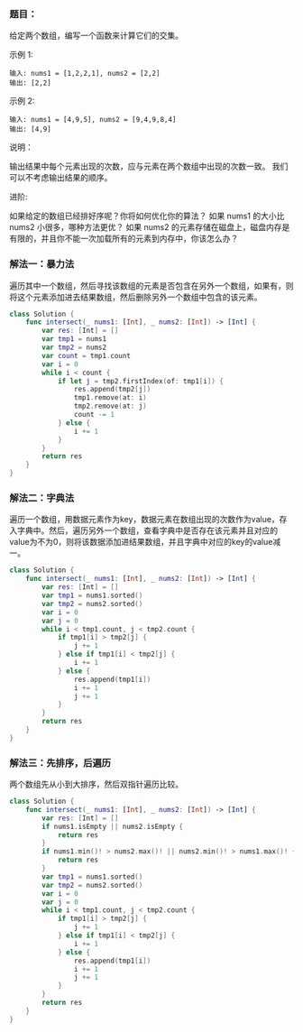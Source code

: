### 题目：

给定两个数组，编写一个函数来计算它们的交集。

示例 1:

```
输入: nums1 = [1,2,2,1], nums2 = [2,2]
输出: [2,2]
```
示例 2:

```
输入: nums1 = [4,9,5], nums2 = [9,4,9,8,4]
输出: [4,9]
```
说明：

输出结果中每个元素出现的次数，应与元素在两个数组中出现的次数一致。
我们可以不考虑输出结果的顺序。

进阶:

如果给定的数组已经排好序呢？你将如何优化你的算法？
如果 nums1 的大小比 nums2 小很多，哪种方法更优？
如果 nums2 的元素存储在磁盘上，磁盘内存是有限的，并且你不能一次加载所有的元素到内存中，你该怎么办？

### 解法一：暴力法

遍历其中一个数组，然后寻找该数组的元素是否包含在另外一个数组，如果有，则将这个元素添加进去结果数组，然后删除另外一个数组中包含的该元素。

```swift
class Solution {
    func intersect(_ nums1: [Int], _ nums2: [Int]) -> [Int] {
        var res: [Int] = []
        var tmp1 = nums1
        var tmp2 = nums2
        var count = tmp1.count
        var i = 0
        while i < count {
            if let j = tmp2.firstIndex(of: tmp1[i]) {
                res.append(tmp2[j])
                tmp1.remove(at: i)
                tmp2.remove(at: j)
                count -= 1
            } else {
                i += 1
            }
        }
        return res
    }
}
```

### 解法二：字典法

遍历一个数组，用数据元素作为key，数据元素在数组出现的次数作为value，存入字典中。然后，遍历另外一个数组，查看字典中是否存在该元素并且对应的value为不为0，则将该数据添加进结果数组，并且字典中对应的key的value减一。

```swift
class Solution {
    func intersect(_ nums1: [Int], _ nums2: [Int]) -> [Int] {
        var res: [Int] = []
        var tmp1 = nums1.sorted()
        var tmp2 = nums2.sorted()
        var i = 0
        var j = 0
        while i < tmp1.count, j < tmp2.count {
            if tmp1[i] > tmp2[j] {
                j += 1
            } else if tmp1[i] < tmp2[j] {
                i += 1
            } else {
                res.append(tmp1[i])
                i += 1
                j += 1
            }
        }
        return res
    }
}
```

### 解法三：先排序，后遍历

两个数组先从小到大排序，然后双指针遍历比较。

```swift
class Solution {
    func intersect(_ nums1: [Int], _ nums2: [Int]) -> [Int] {
        var res: [Int] = []
        if nums1.isEmpty || nums2.isEmpty {
            return res
        }
        if nums1.min()! > nums2.max()! || nums2.min()! > nums1.max()! {
            return res
        }
        var tmp1 = nums1.sorted()
        var tmp2 = nums2.sorted()
        var i = 0
        var j = 0
        while i < tmp1.count, j < tmp2.count {
            if tmp1[i] > tmp2[j] {
                j += 1
            } else if tmp1[i] < tmp2[j] {
                i += 1
            } else {
                res.append(tmp1[i])
                i += 1
                j += 1
            }
        }
        return res
    }
}
```
